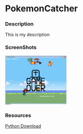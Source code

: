 <h1>PokemonCatcher</h1>

<h3>Description</h3>

<p>
    This is my description
</p>

<h3>ScreenShots</h3>
<img src="https://github.com/dsune5468/PokemonCatcher/blob/master/scr.png" width="200px">


<h3>Resources</h3>
<a href="https://www.python.org/downloads/"> Python Download</a>
